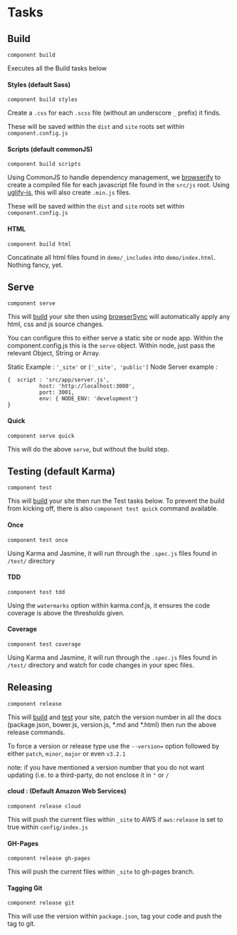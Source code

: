 # Tasks

## Build

`component build`

Executes all the Build tasks below

#### Styles (default Sass)

`component build styles`

Create a `.css` for each `.scss` file (without an underscore `_` prefix) it finds.

These will be saved within the `dist` and `site` roots set within `component.config.js`

#### Scripts (default commonJS)

`component build scripts`

Using CommonJS to handle dependency management, we [browserify](https://www.npmjs.com/package/browserify) to create a compiled file for each javascript file found in the `src/js` root.
Using [uglify-js](https://www.npmjs.com/package/uglify-js), this will also create `.min.js` files.

These will be saved within the `dist` and `site` roots set within `component.config.js`

#### HTML

`component build html`

Concatinate all html files found in `demo/_includes` into `demo/index.html`.  Nothing fancy, yet.


## Serve

`component serve`

This will [build](#build) your site then using [browserSync](https://www.npmjs.com/package/browser-sync) will automatically apply any html, css and js source changes.

You can configure this to either serve a static site or node app.  Within the component.config.js this is the `serve` object.  Within node, just pass the relevant Object, String or Array.

Static Example : ```'_site'``` or ```['_site', 'public']```
Node Server example : 
```
{  script : 'src/app/server.js',
          host: 'http://localhost:3000',
          port: 3001,
          env: { NODE_ENV: 'development'}
}
```

#### Quick

`component serve quick`

This will do the above `serve`, but without the build step.

## Testing (default Karma)

`component test`

This will [build](#build) your site then run the Test tasks below.
To prevent the build from kicking off, there is also `component test quick` command available.


#### Once

`component test once`

Using Karma and Jasmine, it will run through the `.spec.js` files found in `/test/` directory

#### TDD

`component test tdd`

Using the `watermarks` option within karma.conf.js, it ensures the code coverage is above the thresholds given.

#### Coverage

`component test coverage`

Using Karma and Jasmine, it will run through the `.spec.js` files found in `/test/` directory and watch for code changes in your spec files.


## Releasing

`component release`

This will [build](#build) and [test](#test) your site, patch the version number in all the docs (package.json, bower.js, version.js, *.md and *.html) then run the above release commands.

To force a version or release type use the `--version=` option followed by either `patch`, `minor`, `major` or even `v3.2.1`

note: if you have mentioned a version number that you do not want updating (i.e. to a third-party, do not enclose it in `"` or `/`

#### cloud : (Default Amazon Web Services)

`component release cloud`

This will push the current files within `_site` to AWS if `aws:release` is set to true within `config/index.js`

#### GH-Pages

`component release gh-pages`

This will push the current files within `_site` to gh-pages branch.

#### Tagging Git

`component release git`

This will use the version within `package.json`, tag your code and push the tag to git.
